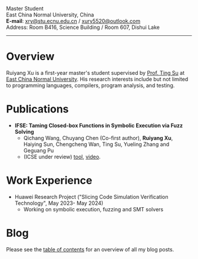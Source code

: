 Master Student\
East China Normal University, China\
**E-mail**: [xry@stu.ecnu.edu.cn](xry@stu.ecnu.edu.cn) /  [xury5520@outlook.com](xury5520@outlook.com)\
Address: Room B416, Science Building / Room 607, Dishui Lake

---

# Overview

Ruiyang Xu is a first-year master's student supervised by [Prof. Ting Su](https://tingsu.github.io/) at [East China Normal University](https://english.ecnu.edu.cn/). His research interests include but not limited to programming languages, compilers, program analysis, and testing.

# Publications

- **IFSE: Taming Closed-box Functions in Symbolic Execution via Fuzz Solving**
  - Qichang Wang, Chuyang Chen (Co-first author), **Ruiyang Xu**, Haiying Sun, Chengcheng Wan, Ting Su, Yueling Zhang and Geguang Pu
  - (ICSE under review) [tool](https://github.com/ecnusse/ifse), [video](https://youtu.be/xMv6_MOlE-I).

# Work Experience

- Huawei Research Project ("Slicing Code Simulation Verification Technology", May 2023- May 2024)
  - Working on symbolic execution, fuzzing and SMT solvers

# Blog

Please see the [table of contents](./blog/) for an overview of all my blog posts.
